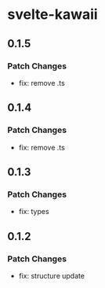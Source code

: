 # svelte-kawaii

## 0.1.5

### Patch Changes

- fix: remove .ts

## 0.1.4

### Patch Changes

- fix: remove .ts

## 0.1.3

### Patch Changes

- fix: types

## 0.1.2

### Patch Changes

- fix: structure update
